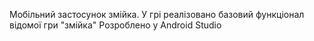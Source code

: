 Мобільний застосунок змійка.
У грі реалізовано базовий функціонал відомої гри "змійка"
Розроблено у Android Studio
